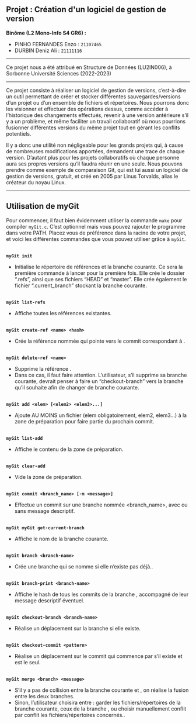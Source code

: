 Projet : Création d'un logiciel de gestion de version
--- 

**Binôme (L2 Mono-Info S4 GR6) :**
 - PINHO FERNANDES Enzo : `21107465`
 - DURBIN Deniz Ali : `21111116`

--- 

Ce projet nous a été attribué en Structure de Données (LU2IN006), à Sorbonne Université Sciences (2022-2023)

--- 

Ce projet consiste à réaliser un logiciel de gestion de versions, c’est-à-dire un outil permettant de créer et
stocker différentes sauvegardes/versions d’un projet ou d’un ensemble de fichiers et répertoires.
Nous pourrons donc les visionner et effectuer des opérations dessus, comme accéder à l’historique des
changements effectués, revenir à une version antérieure s’il y a un problème, et même faciliter un travail
collaboratif où nous pourrions fusionner différentes versions du même projet tout en gérant les conflits
potentiels.

Il y a donc une utilité non négligeable pour les grands projets qui, à cause de nombreuses modifications
apportées, demandent une trace de chaque version. D’autant plus pour les projets collaboratifs où chaque
personne aura ses propres versions qu’il faudra réunir en une seule.
Nous pouvons prendre comme exemple de comparaison Git, qui est lui aussi un logiciel de gestion de
versions, gratuit, et créé en 2005 par Linus Torvalds, alias le créateur du noyau Linux.

---

## Utilisation de myGit

Pour commencer, il faut bien évidemment utiliser la commande `make` pour compiler `myGit.c`.
C’est optionnel mais vous pouvez rajouter le programme dans votre PATH. Placez vous de préférence dans la racine de votre projet, et voici les différentes commandes que vous pouvez utiliser grâce à `myGit`.

\
**`myGit init`**
- Initialise le répertoire de références et la branche courante. Ce sera la première commande à lancer pour la première fois. Elle crée le dossier “.refs”, ainsi que ses fichiers “HEAD” et “master”. Elle crée également le fichier “.current_branch” stockant la branche courante.

\
**`myGit list-refs`**
- Affiche toutes les références existantes.

\
**`myGit create-ref <name> <hash>`**
- Crée la référence nommée <name> qui pointe vers le commit correspondant à <hash>.

\
**`myGit delete-ref <name>`**
- Supprime la référence <name>.
- Dans ce cas, il faut faire attention. L’utilisateur, s’il supprime sa branche courante, devrait
penser à faire un “checkout-branch” vers la branche qu’il souhaite afin de changer de branche
courante.

\
**`myGit add <elem> [<elem2> <elem3>...]`**
- Ajoute AU MOINS un fichier (elem obligatoirement, elem2, elem3...) à la zone de préparation pour faire partie du prochain commit.

\
**`myGit list-add`**
- Affiche le contenu de la zone de préparation.

\
**`myGit clear-add`**
- Vide la zone de préparation.

\
**`myGit commit <branch_name> [-m <message>]`**
- Effectue un commit sur une branche nommée <branch_name>, avec ou sans message
descriptif.

\
**`myGit myGit get-current-branch`**
- Affiche le nom de la branche courante.

\
**`myGit branch <branch-name>`**
- Crée une branche qui se nomme <branch-name> si elle n’existe pas déjà..

\
**`myGit branch-print <branch-name>`**
- Affiche le hash de tous les commits de la branche <branch-name>, accompagné de leur
message descriptif éventuel.

\
**`myGit checkout-branch <branch-name>`**
- Réalise un déplacement sur la branche <branch-name> si elle existe.

\
**`myGit checkout-commit <pattern>`**
- Réalise un déplacement sur le commit qui commence par <pattern> s’il existe et est le seul.

\
**`myGit merge <branch> <message>`**
- S’il y a pas de collision entre la branche courante et <branch>, on réalise la fusion entre les
deux branches. 
- Sinon, l’utilisateur choisira entre : garder les fichiers/répertoires de la branche
courante, ceux de la branche <branch>, ou choisir manuellement conflit par conflit les
fichiers/répertoires concernés..